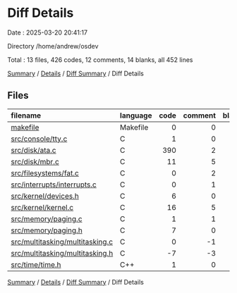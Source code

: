 # Diff Details

Date : 2025-03-20 20:41:17

Directory /home/andrew/osdev

Total : 13 files,  426 codes, 12 comments, 14 blanks, all 452 lines

[Summary](results.md) / [Details](details.md) / [Diff Summary](diff.md) / Diff Details

## Files
| filename | language | code | comment | blank | total |
| :--- | :--- | ---: | ---: | ---: | ---: |
| [makefile](/makefile) | Makefile | 0 | 0 | -1 | -1 |
| [src/console/tty.c](/src/console/tty.c) | C | 1 | 0 | 1 | 2 |
| [src/disk/ata.c](/src/disk/ata.c) | C | 390 | 2 | 5 | 397 |
| [src/disk/mbr.c](/src/disk/mbr.c) | C | 11 | 5 | 3 | 19 |
| [src/filesystems/fat.c](/src/filesystems/fat.c) | C | 0 | 2 | 2 | 4 |
| [src/interrupts/interrupts.c](/src/interrupts/interrupts.c) | C | 0 | 1 | 0 | 1 |
| [src/kernel/devices.h](/src/kernel/devices.h) | C | 6 | 0 | 1 | 7 |
| [src/kernel/kernel.c](/src/kernel/kernel.c) | C | 16 | 5 | 3 | 24 |
| [src/memory/paging.c](/src/memory/paging.c) | C | 1 | 1 | 2 | 4 |
| [src/memory/paging.h](/src/memory/paging.h) | C | 7 | 0 | 1 | 8 |
| [src/multitasking/multitasking.c](/src/multitasking/multitasking.c) | C | 0 | -1 | -1 | -2 |
| [src/multitasking/multitasking.h](/src/multitasking/multitasking.h) | C | -7 | -3 | -2 | -12 |
| [src/time/time.h](/src/time/time.h) | C++ | 1 | 0 | 0 | 1 |

[Summary](results.md) / [Details](details.md) / [Diff Summary](diff.md) / Diff Details